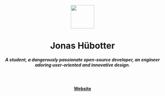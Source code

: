 <div align="center">
	<img src="https://jonhue.me/icon_76x76.png" width="76">
	<h1>Jonas Hübotter</h1>
	<h5>A student, a dangerously passionate open-source developer, an engineer adoring user-oriented and innovative design.</h4>
	<br>
	<h4>
		<a href="https://jonhue.me">Website</a>
	</h4>
</div>
<br>
<br>
<br>
